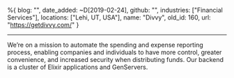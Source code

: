 %{
  blog: "",
  date_added: ~D[2019-02-24],
  github: "",
  industries: ["Financial Services"],
  locations: ["Lehi, UT, USA"],
  name: "Divvy",
  old_id: 160,
  url: "https://getdivvy.com/"
}

---

We’re on a mission to automate the spending and expense reporting process, enabling companies and individuals to have more control, greater convenience, and increased security when distributing funds. Our backend is a cluster of Elixir applications and GenServers.
